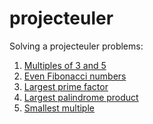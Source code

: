 projecteuler
============
Solving a projecteuler problems:  
  
1. [Multiples of 3 and 5](./problem%201 "Multiples of 3 and 5")
2. [Even Fibonacci numbers](./problem%202 "Even Fibonacci numbers")
3. [Largest prime factor](./problem%203 "Largest prime factor")
4. [Largest palindrome product](./problem%204 "Largest palindrome product")
5. [Smallest multiple](./problem%205 "Smallest multiple")